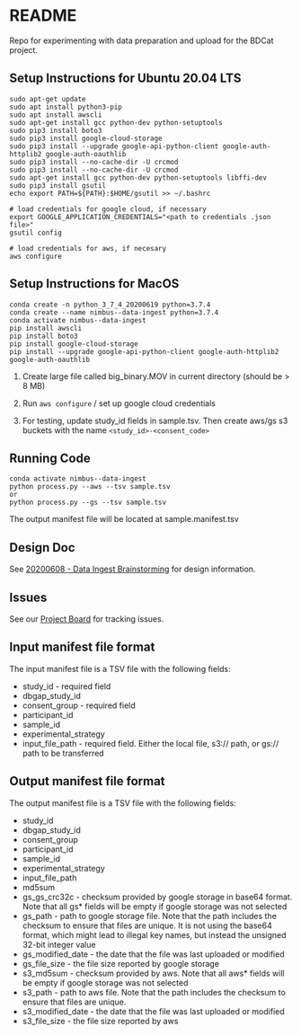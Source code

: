# README

Repo for experimenting with data preparation and upload for the BDCat project.

## Setup Instructions for Ubuntu 20.04 LTS

    sudo apt-get update
    sudo apt install python3-pip
    sudo apt install awscli
    sudo apt-get install gcc python-dev python-setuptools
    sudo pip3 install boto3
    sudo pip3 install google-cloud-storage
    sudo pip3 install --upgrade google-api-python-client google-auth-httplib2 google-auth-oauthlib
    sudo pip3 install --no-cache-dir -U crcmod
    sudo pip3 install --no-cache-dir -U crcmod
    sudo apt-get install gcc python-dev python-setuptools libffi-dev
    sudo pip3 install gsutil
    echo export PATH=${PATH}:$HOME/gsutil >> ~/.bashrc

    # load credentials for google cloud, if necessary
    export GOOGLE_APPLICATION_CREDENTIALS="<path to credentials .json file>"
    gsutil config

    # load credentials for aws, if necesary
    aws configure

## Setup Instructions for MacOS

    conda create -n python_3_7_4_20200619 python=3.7.4
    conda create --name nimbus--data-ingest python=3.7.4
    conda activate nimbus--data-ingest
    pip install awscli
    pip install boto3
    pip install google-cloud-storage
    pip install --upgrade google-api-python-client google-auth-httplib2 google-auth-oauthlib
	
1. Create large file called big_binary.MOV in current directory (should be > 8 MB)

2. Run `aws configure` / set up google cloud credentials

3. For testing, update study\_id fields in sample.tsv. Then create aws/gs s3 buckets with the name `<study_id>-<consent_code>`

## Running Code


    conda activate nimbus--data-ingest
    python process.py --aws --tsv sample.tsv 
    or
    python process.py --gs --tsv sample.tsv 
   

The output manifest file will be located at sample.manifest.tsv

## Design Doc

See [20200608 - Data Ingest Brainstorming](https://docs.google.com/document/d/1bZHUKZPL7Q7onKLSdR3YBrM7oeREC54yf1g_Dpc2yVI/edit) for design information.  
## Issues

See our [Project Board](https://github.com/orgs/NimbusInformatics/projects/5) for tracking issues.

## Input manifest file format

The input manifest file is a TSV file with the following fields:

* study\_id - required field
* dbgap\_study\_id
* consent_group - required field
* participant\_id
* sample\_id
* experimental\_strategy
* input\_file\_path - required field. Either the local file, s3:// path, or gs:// path to be transferred

## Output manifest file format

The output manifest file is a TSV file with the following fields:

* study\_id
* dbgap\_study\_id
* consent_group
* participant\_id
* sample\_id
* experimental\_strategy
* input\_file\_path
* md5sum
* gs\_gs_crc32c - checksum provided by google storage in base64 format. Note that all gs\* fields will be empty if google storage was not selected
* gs\_path - path to google storage file. Note that the path includes the checksum to ensure that files are unique. It is not using the base64 format, which might lead to illegal key names, but instead the unsigned 32-bit integer value
* gs\_modified\_date - the date that the file was last uploaded or modified
* gs\_file\_size - the file size reported by google storage
* s3\_md5sum - checksum provided by aws. Note that all aws\* fields will be empty if google storage was not selected
* s3\_path - path to aws file. Note that the path includes the checksum to ensure that files are unique.
* s3\_modified\_date - the date that the file was last uploaded or modified
* s3\_file\_size - the file size reported by aws